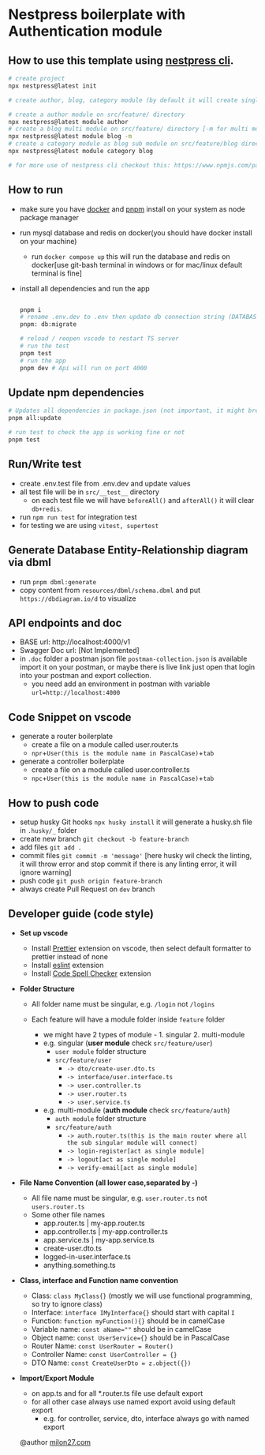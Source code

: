 # Nestpress boilerplate with Authentication module

## How to use this template using [nestpress cli](https://www.npmjs.com/package/nestpress).

```bash
# create project
npx nestpress@latest init

# create author, blog, category module (by default it will create single module)

# create a author module on src/feature/ directory
npx nestpress@latest module author
# create a blog multi module on src/feature/ directory [-m for multi module]
npx nestpress@latest module blog -m
# create a category module as blog sub module on src/feature/blog directory
npx nestpress@latest module category blog

# for more use of nestpress cli checkout this: https://www.npmjs.com/package/nestpress
```

## How to run

-   make sure you have [docker](https://www.docker.com/products/docker-desktop/) and [pnpm](https://pnpm.io/) install on your system as node package manager
-   run mysql database and redis on docker(you should have docker install on your machine)

    -   run `docker compose up` this will run the database and redis on docker[use git-bash terminal in windows or for mac/linux default terminal is fine]

-   install all dependencies and run the app

    ```bash

    pnpm i
    # rename .env.dev to .env then update db connection string (DATABASE_URL) and other env variable if needed
    pnpm: db:migrate

    # reload / reopen vscode to restart TS server
    # run the test
    pnpm test
    # run the app
    pnpm dev # Api will run on port 4000
    ```

## Update npm dependencies

```bash
# Updates all dependencies in package.json (not important, it might break the project)
pnpm all:update

# run test to check the app is working fine or not
pnpm test
```

## Run/Write test

-   create .env.test file from .env.dev and update values
-   all test file will be in `src/__test__` directory
    -   on each test file we will have `beforeAll()` and `afterAll()` it will clear `db+redis`.
-   run `npm run test` for integration test
-   for testing we are using `vitest, supertest`

## Generate Database Entity-Relationship diagram via dbml

-   run `pnpm dbml:generate`
-   copy content from `resources/dbml/schema.dbml` and put `https://dbdiagram.io/d` to visualize

## API endpoints and doc

-   BASE url: http://localhost:4000/v1
-   Swagger Doc url: [Not Implemented]
-   in `.doc` folder a postman json file `postman-collection.json` is available import it on your postman, or maybe there is live link just open that login into your postman and export collection.
    -   you need add an environment in postman with variable `url=http://localhost:4000`

## Code Snippet on vscode

-   generate a router boilerplate
    -   create a file on a module called user.router.ts
    -   `npr`+`User(this is the module name in PascalCase)`+`tab`
-   generate a controller boilerplate
    -   create a file on a module called user.controller.ts
    -   `npc`+`User(this is the module name in PascalCase)`+`tab`

## How to push code

-   setup husky Git hooks `npx husky install` it will generate a husky.sh file in `.husky/_` folder
-   create new branch `git checkout -b feature-branch`
-   add files `git add .`
-   commit files `git commit -m 'message'` [here husky wil check the linting, it will throw error and stop commit if there is any linting error, it will ignore warning]
-   push code `git push origin feature-branch`
-   always create Pull Request on `dev` branch

## Developer guide (code style)

-   **Set up vscode**
    -   Install [Prettier](https://marketplace.visualstudio.com/items?itemName=esbenp.prettier-vscode) extension on vscode, then select default formatter to prettier instead of none
    -   Install [eslint](https://marketplace.visualstudio.com/items?itemName=dbaeumer.vscode-eslint) extension
    -   Install [Code Spell Checker](https://marketplace.visualstudio.com/items?itemName=streetsidesoftware.code-spell-checker) extension
-   **Folder Structure**

    -   All folder name must be singular, e.g. `/login` not `/logins`
    -   Each feature will have a module folder inside `feature` folder

        -   we might have 2 types of module - 1. singular 2. multi-module
        -   e.g. singular (**user module** check `src/feature/user`)
            -   `user module` folder structure
            -   `src/feature/user`
                -   `-> dto/create-user.dto.ts`
                -   `-> interface/user.interface.ts`
                -   `-> user.controller.ts`
                -   `-> user.router.ts`
                -   `-> user.service.ts`
        -   e.g. multi-module (**auth module** check `src/feature/auth`)
            -   `auth module` folder structure
            -   `src/feature/auth`
                -   `-> auth.router.ts(this is the main router where all the sub singular module will connect)`
                -   `-> login-register[act as single module]`
                -   `-> logout[act as single module]`
                -   `-> verify-email[act as single module]`

-   **File Name Convention (all lower case,separated by -)**
    -   All file name must be singular, e.g. `user.router.ts` not `users.router.ts`
    -   Some other file names
        -   app.router.ts | my-app.router.ts
        -   app.controller.ts | my-app.controller.ts
        -   app.service.ts | my-app.service.ts
        -   create-user.dto.ts
        -   logged-in-user.interface.ts
        -   anything.something.ts
-   **Class, interface and Function name convention**
    -   Class: `class MyClass{}` (mostly we will use functional programming, so try to ignore class)
    -   Interface: `interface IMyInterface{}` should start with capital `I`
    -   Function: `function myFunction(){}` should be in camelCase
    -   Variable name: `const aName=""` should be in camelCase
    -   Object name: `const UserService={}` should be in PascalCase
    -   Router Name: `const UserRouter = Router()`
    -   Controller Name: `const UserController = {}`
    -   DTO Name: `const CreateUserDto = z.object({})`
-   **Import/Export Module**

    -   on app.ts and for all \*.router.ts file use default export
    -   for all other case always use named export avoid using default export
        -   e.g. for controller, service, dto, interface always go with named export

    @author
    [milon27.com](https://milon27.com)

